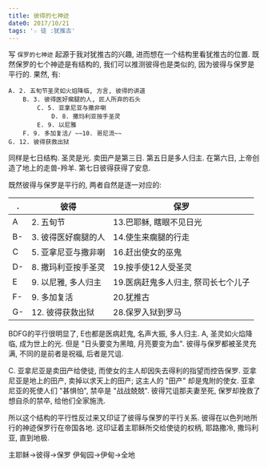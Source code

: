 ```yaml
---
title: 彼得的七神迹
date0: 2017/10/21
tags: '☆ 徒 :犹推古'
---
```


写 `保罗的七神迹` 起源于我对犹推古的兴趣, 进而想在一个结构里看犹推古的位置. 既然保罗的七个神迹是有结构的, 我们可以推测彼得也是类似的, 因为彼得与保罗是平行的. 果然, 有:

    A. 2. 五旬节圣灵如火焰降临, 方言, 彼得的讲道
        B. 3. 彼得医好瘸腿的人, 匠人所弃的石头
            C. 5. 亚拿尼亚与撒非喇
                D. 8. 撒玛利亚按手圣灵
            E. 9. 以尼雅
        F. 9. 多加复活/ ~~10. 哥尼流~~
    G. 12. 彼得获救出狱

同样是七日结构.
圣灵是光. 卖田产是第三日. 第五日是多人归主. 在第六日, 上帝创造了地上的走兽-羚羊. 第七日彼得获得了安息.

既然彼得与保罗是平行的, 两者自然是逐一对应的:

.  | 彼得                | 保罗
---|---------------------|----------------------------------------
A  | 2. 五旬节           | 13.巴耶稣, 瞎眼不见日光
B- | 3. 彼得医好瘸腿的人 | 14.使生来瘸腿的行走
C  | 5. 亚拿尼亚与撒非喇 | 16.赶出使女的巫鬼
D- | 8. 撒玛利亚按手圣灵 | 19.按手使12人受圣灵
E  | 9. 以尼雅, 多人归主 | 19.医病赶鬼多人归主, 祭司长七个儿子
F- | 9. 多加复活         | 20.犹推古
G- | 12. 彼得获救出狱    | 28.保罗入狱到罗马

BDFG的平行很明显了, E也都是医病赶鬼, 名声大振, 多人归主.
A, 圣灵如火焰降临, 成为世上的光. 但是 "日头要变为黑暗, 月亮要变为血". 彼得与保罗都被圣灵充满, 不同的是前者是祝福, 后者是咒诅.

C. 亚拿尼亚是卖田产给使徒, 而使女的主人却因失去得利的指望而控告保罗. 亚拿尼亚是地上的田产, 卖掉以求天上的田产; 这主人的 "田产" 却是鬼附的使女. 亚拿尼亚的死使人们 "甚惧怕", 禁卒是 "战战兢兢". 彼得咒诅那夫妻至死, 保罗却挽救了想自杀的禁卒, 给他们全家施洗.

<!-- 哥尼流 与 犹推古 呢:

海边       | 海边
彼得在房顶 | 保罗在楼上
白天       | 晚上
魂游象外   | 瞌睡
用餐       | 擘饼
施洗       | 复活

第六日对应着会幕中的洗濯盆, 是祭司入职的日子, 所以哥尼流第六日受洗, 成为祭司的族类. 这个犹推古呢, 保罗伏在他身上, 是赎罪日遮盖的符号.

哥尼流: 摩西-圣灵
犹推古: 以利沙-复活 -->

所以这个结构的平行性反过来又印证了彼得与保罗的平行关系. 彼得在以色列地所行的神迹保罗行在帝国各地. 这印证着主耶稣所交给使徒的权柄, 耶路撒冷, 撒玛利亚, 直到地极.

主耶稣->彼得->保罗
伊甸园->伊甸->全地
